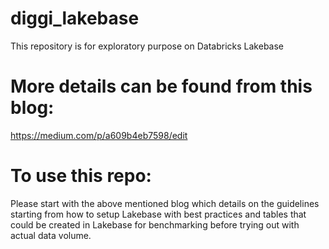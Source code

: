 # diggi_lakebase
This repository is for exploratory purpose on Databricks Lakebase

# More details can be found from this blog: 
https://medium.com/p/a609b4eb7598/edit

# To use this repo: 
Please start with the above mentioned blog which details on the guidelines starting from how to setup Lakebase with best practices and tables that could be created in Lakebase for benchmarking before trying out with actual data volume. 
